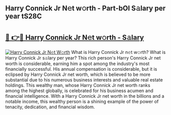 ## Harry Connick Jr N𝚎t w𝚘rth - Part-bOI S𝚊lary per year tS28C

# <h2><a href="http://gc0dx2f.nevu.top/?p=Harry+Connick+Jr">🔗 👉🔴 Harry Connick Jr N𝚎t w𝚘rth - S𝚊lary</a></h2>

[![Harry Connick Jr N𝚎t W𝚘rth](https://i.imgur.com/Oavwk0R.jpeg)](http://gc0dx2f.nevu.top/?p=Harry+Connick+Jr)
What is Harry Connick Jr n𝚎t w𝚘rth? What is Harry Connick Jr s𝚊lary per year?
This rich person's Harry Connick Jr net worth is considerable, earning him a spot among the industry's most financially successful. His annual compensation is considerable, but it is eclipsed by Harry Connick Jr net worth, which is believed to be more substantial due to his numerous business interests and valuable real estate holdings. This wealthy man, whose Harry Connick Jr net worth ranks among the highest globally, is celebrated for his business acumen and financial intelligence. With a Harry Connick Jr net worth in the billions and a notable income, this wealthy person is a shining example of the power of tenacity, dedication, and financial wisdom.
